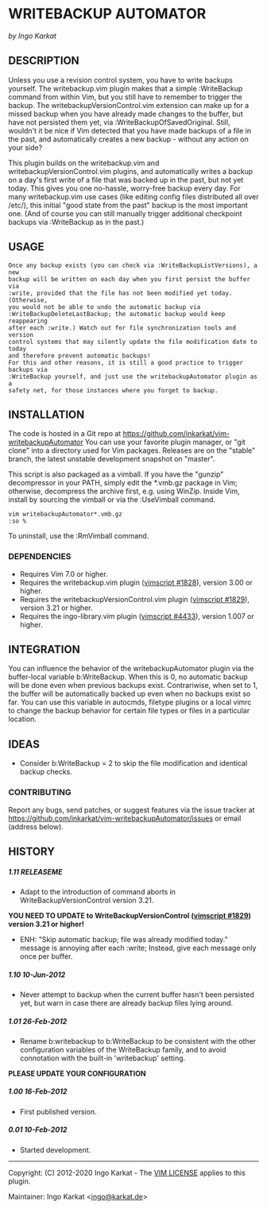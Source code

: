 WRITEBACKUP AUTOMATOR
===============================================================================
_by Ingo Karkat_

DESCRIPTION
------------------------------------------------------------------------------

Unless you use a revision control system, you have to write backups yourself.
The writebackup.vim plugin makes that a simple :WriteBackup command from
within Vim, but you still have to remember to trigger the backup. The
writebackupVersionControl.vim extension can make up for a missed backup when
you have already made changes to the buffer, but have not persisted them yet,
via :WriteBackupOfSavedOriginal. Still, wouldn't it be nice if Vim detected
that you have made backups of a file in the past, and automatically creates a
new backup - without any action on your side?

This plugin builds on the writebackup.vim and
writebackupVersionControl.vim plugins, and automatically writes a backup on
a day's first write of a file that was backed up in the past, but not yet
today.
This gives you one no-hassle, worry-free backup every day. For many
writebackup.vim use cases (like editing config files distributed all over
/etc/), this initial "good state from the past" backup is the most important
one. (And of course you can still manually trigger additional checkpoint
backups via :WriteBackup as in the past.)

USAGE
------------------------------------------------------------------------------

    Once any backup exists (you can check via :WriteBackupListVersions), a new
    backup will be written on each day when you first persist the buffer via
    :write, provided that the file has not been modified yet today. (Otherwise,
    you would not be able to undo the automatic backup via
    :WriteBackupDeleteLastBackup; the automatic backup would keep reappearing
    after each :write.) Watch out for file synchronization tools and version
    control systems that may silently update the file modification date to today
    and therefore prevent automatic backups!
    For this and other reasons, it is still a good practice to trigger backups via
    :WriteBackup yourself, and just use the writebackupAutomator plugin as a
    safety net, for those instances where you forget to backup.

INSTALLATION
------------------------------------------------------------------------------

The code is hosted in a Git repo at
    https://github.com/inkarkat/vim-writebackupAutomator
You can use your favorite plugin manager, or "git clone" into a directory used
for Vim packages. Releases are on the "stable" branch, the latest unstable
development snapshot on "master".

This script is also packaged as a vimball. If you have the "gunzip"
decompressor in your PATH, simply edit the \*.vmb.gz package in Vim; otherwise,
decompress the archive first, e.g. using WinZip. Inside Vim, install by
sourcing the vimball or via the :UseVimball command.

    vim writebackupAutomator*.vmb.gz
    :so %

To uninstall, use the :RmVimball command.

### DEPENDENCIES

- Requires Vim 7.0 or higher.
- Requires the writebackup.vim plugin ([vimscript #1828](http://www.vim.org/scripts/script.php?script_id=1828)), version 3.00 or
  higher.
- Requires the writebackupVersionControl.vim plugin ([vimscript #1829](http://www.vim.org/scripts/script.php?script_id=1829)),
  version 3.21 or higher.
- Requires the ingo-library.vim plugin ([vimscript #4433](http://www.vim.org/scripts/script.php?script_id=4433)), version 1.007 or
  higher.

INTEGRATION
------------------------------------------------------------------------------

You can influence the behavior of the writebackupAutomator plugin via the
buffer-local variable b:WriteBackup. When this is 0, no automatic backup will
be done even when previous backups exist. Contrariwise, when set to 1, the
buffer will be automatically backed up even when no backups exist so far.
You can use this variable in autocmds, filetype plugins or a local vimrc to
change the backup behavior for certain file types or files in a particular
location.

IDEAS
------------------------------------------------------------------------------

- Consider b:WriteBackup = 2 to skip the file modification and identical
  backup checks.

### CONTRIBUTING

Report any bugs, send patches, or suggest features via the issue tracker at
https://github.com/inkarkat/vim-writebackupAutomator/issues or email (address
below).

HISTORY
------------------------------------------------------------------------------

##### 1.11    RELEASEME
- Adapt to the introduction of command aborts in WriteBackupVersionControl
  version 3.21.

__YOU NEED TO UPDATE to WriteBackupVersionControl
  ([vimscript #1829](http://www.vim.org/scripts/script.php?script_id=1829)) version 3.21 or higher!__
- ENH: "Skip automatic backup; file was already modified today." message is
  annoying after each :write; Instead, give each message only once per buffer.

##### 1.10    10-Jun-2012
- Never attempt to backup when the current buffer hasn't been persisted yet, but
warn in case there are already backup files lying around.

##### 1.01    26-Feb-2012
- Rename b:writebackup to b:WriteBackup to be consistent with the other
configuration variables of the WriteBackup family, and to avoid connotation
with the built-in 'writebackup' setting.

__PLEASE UPDATE YOUR CONFIGURATION__

##### 1.00    16-Feb-2012
- First published version.

##### 0.01    10-Feb-2012
- Started development.

------------------------------------------------------------------------------
Copyright: (C) 2012-2020 Ingo Karkat -
The [VIM LICENSE](http://vimdoc.sourceforge.net/htmldoc/uganda.html#license) applies to this plugin.

Maintainer:     Ingo Karkat &lt;ingo@karkat.de&gt;
